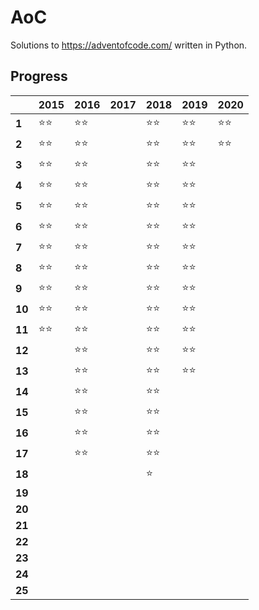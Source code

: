 # AoC
Solutions to https://adventofcode.com/ written in Python.

## Progress
|        | 2015  | 2016 | 2017 | 2018  | 2019 | 2020 |
|--------|-------|------|------|-------|------|------|
| **1**  | ⭐⭐ | ⭐⭐ |      | ⭐⭐ | ⭐⭐ | ⭐⭐ |
| **2**  | ⭐⭐ | ⭐⭐ |      | ⭐⭐ | ⭐⭐ | ⭐⭐ |   
| **3**  | ⭐⭐ | ⭐⭐ |      | ⭐⭐ | ⭐⭐ |      
| **4**  | ⭐⭐ | ⭐⭐ |      | ⭐⭐ | ⭐⭐ |      
| **5**  | ⭐⭐ | ⭐⭐ |      | ⭐⭐ | ⭐⭐ |      
| **6**  | ⭐⭐ | ⭐⭐ |      | ⭐⭐ | ⭐⭐ |      
| **7**  | ⭐⭐ | ⭐⭐ |      | ⭐⭐ | ⭐⭐ |     
| **8**  | ⭐⭐ | ⭐⭐ |      | ⭐⭐ | ⭐⭐ |      
| **9**  | ⭐⭐ | ⭐⭐ |      | ⭐⭐ | ⭐⭐ |      
| **10** | ⭐⭐ | ⭐⭐ |      | ⭐⭐ | ⭐⭐ |      
| **11** | ⭐⭐ | ⭐⭐ |      | ⭐⭐ | ⭐⭐ |      
| **12** |      | ⭐⭐ |      | ⭐⭐ | ⭐⭐ |      
| **13** |      | ⭐⭐ |      | ⭐⭐ | ⭐⭐ |      
| **14** |      | ⭐⭐ |      | ⭐⭐ |      |      
| **15** |      | ⭐⭐ |      | ⭐⭐ |      |      
| **16** |      | ⭐⭐ |      | ⭐⭐ |      |      
| **17** |      | ⭐⭐ |      | ⭐⭐ |      |      
| **18** |      |      |      | ⭐   |      |      
| **19** |      |      |      |      |      |      
| **20** |      |      |      |      |      |      
| **21** |      |      |      |      |      |      
| **22** |      |      |      |      |      |      
| **23** |      |      |      |      |      |      
| **24** |      |      |      |      |      |      
| **25** |      |      |      |      |      |      
